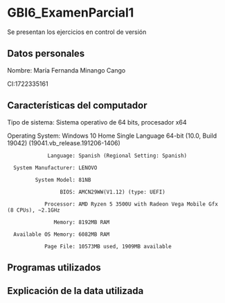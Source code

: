 # GBI6_ExamenParcial1
Se presentan los ejercicios en control de versión

## Datos personales 
Nombre: María Fernanda Minango Cango 

CI:1722335161

## Características del computador
Tipo de sistema:     Sistema operativo de 64 bits, procesador x64

Operating System: Windows 10 Home Single Language 64-bit (10.0, Build 19042) (19041.vb_release.191206-1406)

                 Language: Spanish (Regional Setting: Spanish)
                 
      System Manufacturer: LENOVO
      
             System Model: 81NB
             
                     BIOS: AMCN29WW(V1.12) (type: UEFI)
                     
                Processor: AMD Ryzen 5 3500U with Radeon Vega Mobile Gfx   (8 CPUs), ~2.1GHz
                
                   Memory: 8192MB RAM
                   
      Available OS Memory: 6082MB RAM
      
                Page File: 10573MB used, 1909MB available
               
## Programas utilizados

## Explicación de la data utilizada
